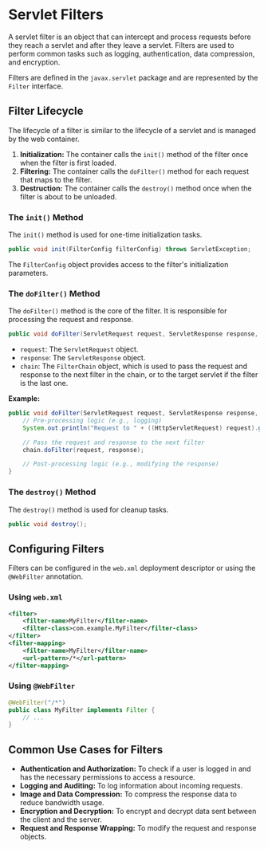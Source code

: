 # Servlet Filters

A servlet filter is an object that can intercept and process requests before they reach a servlet and after they leave a servlet. Filters are used to perform common tasks such as logging, authentication, data compression, and encryption.

Filters are defined in the `javax.servlet` package and are represented by the `Filter` interface.

## Filter Lifecycle

The lifecycle of a filter is similar to the lifecycle of a servlet and is managed by the web container.

1.  **Initialization:** The container calls the `init()` method of the filter once when the filter is first loaded.
2.  **Filtering:** The container calls the `doFilter()` method for each request that maps to the filter.
3.  **Destruction:** The container calls the `destroy()` method once when the filter is about to be unloaded.

### The `init()` Method

The `init()` method is used for one-time initialization tasks.

```java
public void init(FilterConfig filterConfig) throws ServletException;
```

The `FilterConfig` object provides access to the filter's initialization parameters.

### The `doFilter()` Method

The `doFilter()` method is the core of the filter. It is responsible for processing the request and response.

```java
public void doFilter(ServletRequest request, ServletResponse response, FilterChain chain) throws IOException, ServletException;
```

-   `request`: The `ServletRequest` object.
-   `response`: The `ServletResponse` object.
-   `chain`: The `FilterChain` object, which is used to pass the request and response to the next filter in the chain, or to the target servlet if the filter is the last one.

**Example:**

```java
public void doFilter(ServletRequest request, ServletResponse response, FilterChain chain) throws IOException, ServletException {
    // Pre-processing logic (e.g., logging)
    System.out.println("Request to " + ((HttpServletRequest) request).getRequestURI());

    // Pass the request and response to the next filter
    chain.doFilter(request, response);

    // Post-processing logic (e.g., modifying the response)
}
```

### The `destroy()` Method

The `destroy()` method is used for cleanup tasks.

```java
public void destroy();
```

## Configuring Filters

Filters can be configured in the `web.xml` deployment descriptor or using the `@WebFilter` annotation.

### Using `web.xml`

```xml
<filter>
    <filter-name>MyFilter</filter-name>
    <filter-class>com.example.MyFilter</filter-class>
</filter>
<filter-mapping>
    <filter-name>MyFilter</filter-name>
    <url-pattern>/*</url-pattern>
</filter-mapping>
```

### Using `@WebFilter`

```java
@WebFilter("/*")
public class MyFilter implements Filter {
    // ...
}
```

## Common Use Cases for Filters

-   **Authentication and Authorization:** To check if a user is logged in and has the necessary permissions to access a resource.
-   **Logging and Auditing:** To log information about incoming requests.
-   **Image and Data Compression:** To compress the response data to reduce bandwidth usage.
-   **Encryption and Decryption:** To encrypt and decrypt data sent between the client and the server.
-   **Request and Response Wrapping:** To modify the request and response objects.
